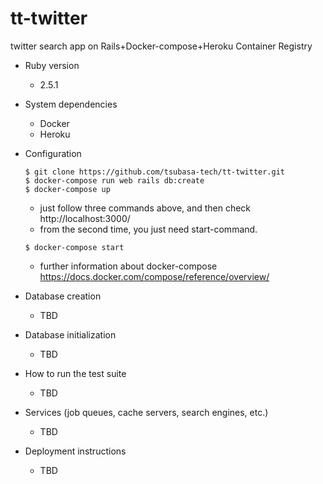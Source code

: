 # tt-twitter
twitter search app on Rails+Docker-compose+Heroku Container Registry

* Ruby version
  - 2.5.1

* System dependencies
  - Docker  
  - Heroku

* Configuration
  ```
  $ git clone https://github.com/tsubasa-tech/tt-twitter.git
  $ docker-compose run web rails db:create
  $ docker-compose up
  ```
  - just follow three commands above, and then check http://localhost:3000/
  - from the second time, you just need start-command.
  ```
  $ docker-compose start
  ```
  - further information about docker-compose  
  https://docs.docker.com/compose/reference/overview/

* Database creation
  - TBD

* Database initialization
  - TBD

* How to run the test suite
  - TBD

* Services (job queues, cache servers, search engines, etc.)
  - TBD

* Deployment instructions
  - TBD

